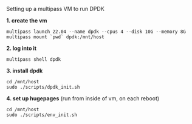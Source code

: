 Setting up a multipass VM to run DPDK

**1. create the vm**
```
multipass launch 22.04 --name dpdk --cpus 4 --disk 10G --memory 8G
multipass mount `pwd` dpdk:/mnt/host
```
**2. log into it**
```
multipass shell dpdk
```
**3. install dpdk**
```
cd /mnt/host
sudo ./scripts/dpdk_init.sh
```
**4. set up hugepages**
(run from inside of vm, on each reboot)
```
cd /mnt/host
sudo ./scripts/env_init.sh
```
